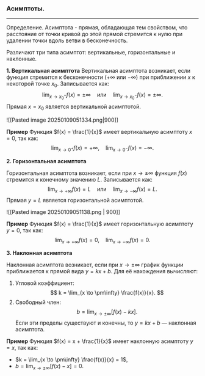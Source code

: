 ### Асимптоты.
---
Определение. Асимптота - прямая, обладающая тем свойством, что расстояние от точки кривой до этой прямой стремится к нулю при удалении точки вдоль ветви в бесконечность.

Различают три типа асимптот: вертикальные, горизонтальные и наклонные.

**1. Вертикальная асимптота**
Вертикальная асимптота возникает, если функция стремится к бесконечности ($+\infty$ или $-\infty$) при приближении $x$ к некоторой точке $x_0$. Записывается как:
$$
\lim_{x \to x_0^+} f(x) = \pm\infty \quad \text{или} \quad \lim_{x \to x_0^-} f(x) = \pm\infty.
$$
Прямая $x = x_0$ является вертикальной асимптотой.

![[Pasted image 20250109051334.png|900]]

**Пример**
Функция $f(x) = \frac{1}{x}$ имеет вертикальную асимптоту $x = 0$, так как:
$$
\lim_{x \to 0^+} f(x) = +\infty, \quad \lim_{x \to 0^-} f(x) = -\infty.
$$

**2. Горизонтальная асимптота**

Горизонтальная асимптота возникает, если при $x \to \pm\infty$ функция $f(x)$ стремится к конечному значению $L$. Записывается как:
$$
\lim_{x \to +\infty} f(x) = L \quad \text{или} \quad \lim_{x \to -\infty} f(x) = L.
$$
Прямая $y = L$ является горизонтальной асимптотой.

![[Pasted image 20250109051138.png | 900]]

**Пример**
Функция $f(x) = \frac{1}{x}$ имеет горизонтальную асимптоту $y = 0$, так как:
$$
\lim_{x \to +\infty} f(x) = 0, \quad \lim_{x \to -\infty} f(x) = 0.
$$

**3. Наклонная асимптота**

Наклонная асимптота возникает, если при $x \to \pm\infty$ график функции приближается к прямой вида $y = kx + b$. Для её нахождения вычисляют:
1. Угловой коэффициент:
   $$
   k = \lim_{x \to \pm\infty} \frac{f(x)}{x}.
   $$
2. Свободный член:
   $$
   b = \lim_{x \to \pm\infty} \left[f(x) - kx\right].
   $$
Если эти пределы существуют и конечны, то $y = kx + b$ — наклонная асимптота.

**Пример**
Функция $f(x) = x + \frac{1}{x}$ имеет наклонную асимптоту $y = x$, так как:
- $k = \lim_{x \to \pm\infty} \frac{f(x)}{x} = 1$,
- $b = \lim_{x \to \pm\infty} \left[f(x) - x\right] = 0$.

